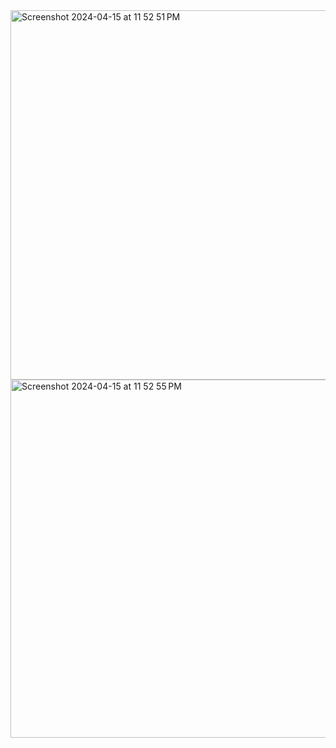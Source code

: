 <img width="591" alt="Screenshot 2024-04-15 at 11 52 51 PM" src="https://github.com/RickyyTseng/CS4800-HW6/assets/90940588/3ee13cc8-da1f-4076-8172-43a69a7b5bca">
<img width="573" alt="Screenshot 2024-04-15 at 11 52 55 PM" src="https://github.com/RickyyTseng/CS4800-HW6/assets/90940588/cc903f48-8d8e-4553-8966-e94b81682df7">
